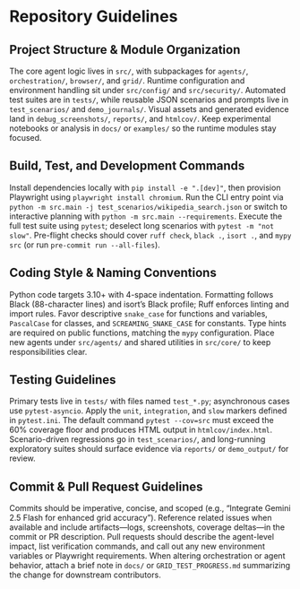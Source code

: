 # Repository Guidelines

## Project Structure & Module Organization
The core agent logic lives in `src/`, with subpackages for `agents/`, `orchestration/`, `browser/`, and `grid/`. Runtime configuration and environment handling sit under `src/config/` and `src/security/`. Automated test suites are in `tests/`, while reusable JSON scenarios and prompts live in `test_scenarios/` and `demo_journals/`. Visual assets and generated evidence land in `debug_screenshots/`, `reports/`, and `htmlcov/`. Keep experimental notebooks or analysis in `docs/` or `examples/` so the runtime modules stay focused.

## Build, Test, and Development Commands
Install dependencies locally with `pip install -e ".[dev]"`, then provision Playwright using `playwright install chromium`. Run the CLI entry point via `python -m src.main -j test_scenarios/wikipedia_search.json` or switch to interactive planning with `python -m src.main --requirements`. Execute the full test suite using `pytest`; deselect long scenarios with `pytest -m "not slow"`. Pre-flight checks should cover `ruff check`, `black .`, `isort .`, and `mypy src` (or run `pre-commit run --all-files`).

## Coding Style & Naming Conventions
Python code targets 3.10+ with 4-space indentation. Formatting follows Black (88-character lines) and isort’s Black profile; Ruff enforces linting and import rules. Favor descriptive `snake_case` for functions and variables, `PascalCase` for classes, and `SCREAMING_SNAKE_CASE` for constants. Type hints are required on public functions, matching the `mypy` configuration. Place new agents under `src/agents/` and shared utilities in `src/core/` to keep responsibilities clear.

## Testing Guidelines
Primary tests live in `tests/` with files named `test_*.py`; asynchronous cases use `pytest-asyncio`. Apply the `unit`, `integration`, and `slow` markers defined in `pytest.ini`. The default command `pytest --cov=src` must exceed the 60% coverage floor and produces HTML output in `htmlcov/index.html`. Scenario-driven regressions go in `test_scenarios/`, and long-running exploratory suites should surface evidence via `reports/` or `demo_output/` for review.

## Commit & Pull Request Guidelines
Commits should be imperative, concise, and scoped (e.g., “Integrate Gemini 2.5 Flash for enhanced grid accuracy”). Reference related issues when available and include artifacts—logs, screenshots, coverage deltas—in the commit or PR description. Pull requests should describe the agent-level impact, list verification commands, and call out any new environment variables or Playwright requirements. When altering orchestration or agent behavior, attach a brief note in `docs/` or `GRID_TEST_PROGRESS.md` summarizing the change for downstream contributors.
